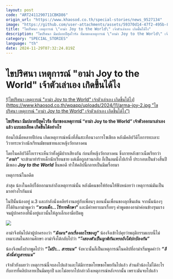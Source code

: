 ```yaml
---
layout: post
code: "ART2411290711CBKD86"
origin_url: "https://www.khaosod.co.th/special-stories/news_9527134"
image: "https://github.com/user-attachments/assets/59370d14-47f2-495b-8347-0167c69b22c5"
title: "ไขปริศนา เหตุการณ์ \"อาม่า Joy to the World\" เจ้าตัวเล่าเอง เกิดขึ้นได้ไง"
description: "ไขปริศนา มีมปลายปีสุดไวรัล ที่มาของเหตุการณ์ \"อาม่า Joy to the World\" เจ้าตัวออกมาเล่าเองแล้ว แบบละเอียด เกิดขึ้นได้อย่างไร"
category: "SPECIAL_STORIES"
language: "th"
date: 2024-11-29T07:32:24.819Z
---
```


# ไขปริศนา เหตุการณ์ "อาม่า Joy to the World" เจ้าตัวเล่าเอง เกิดขึ้นได้ไง

[![ไขปริศนา เหตุการณ์ "อาม่า Joy to the World" เจ้าตัวเล่าเอง เกิดขึ้นได้ไง](https://www.khaosod.co.th/wpapp/uploads/2024/11/arma-joy-2.jpg "ไขปริศนา เหตุการณ์ "อาม่า Joy to the World" เจ้าตัวเล่าเอง เกิดขึ้นได้ไง")](https://www.khaosod.co.th/wpapp/uploads/2024/11/arma-joy-2.jpg)

**ไขปริศนา มีมปลายปีสุดไวรัล ที่มาของเหตุการณ์ “อาม่า Joy to the World” เจ้าตัวออกมาเล่าเองแล้ว แบบละเอียด เกิดขึ้นได้อย่างไร**

ย้อนไปเมื่อหลายปีก่อน เกิดเหตุการณ์หนึ่งที่สั่นสะเทือนวงการโซเชียล หลังมีคลิปวิดีโอการทะเลาะวิวาทระหว่างนักเรียนมัธยมชายและหญิงวัยกลางคน

โดยในคลิปวิดีโอเราจะเห็นว่าทั้งคู่มีปากเสียงกัน ก่อนที่หญิงวัยกลางคน ซึ่งภายหลังชาวเน็ตเรียกว่า _**“อาม่า”**_ จะเข้ามาทำร้ายเด็กนักเรียนชาย แต่เมื่อถูกสวนกลับ ก็เป็นลมนั่งไปเก้าอี้ ประกอบเป็นช่วงสิ้นปี มีเพลง **_Joy to the World_** ขึ้นพอดี ทำให้คลิปนี้กลายเป็นมีมเรื่อยมา

เหตุการณ์ในอดีต

ล่าสุด น้องในคลิปได้ออกมาเล่าถึงเหตุการณ์นั้น หลังมีคนขอให้ย้อนให้ฟังหน่อยว่า เหตุการณ์มันเป็นมาอย่างไรกันแน่

ในปีนั้นน้องอยู่ ม.3 และกำลังนั่งเคลียร์งานอยู่กับเพื่อนๆ ตอนนั้นเพื่อนของลุกขึ้นเต้น จากนั้นน้องๆ ก็ได้ยินอาม่าพูดว่า **_“พวกเด็ก…ไร้การศึกษา”_** และมีคำหยาบมาเรื่อยๆ คำพูดของอาม่าค่อนข้างรุนแรงจนผู้ปกครองที่นั่งอยู่แถวนั้นให้ลูกเล็กเอามือปิดหู

[![](https://www.khaosod.co.th/wpapp/uploads/2024/11/cats-29-696x409.jpg)](https://www.khaosod.co.th/wpapp/uploads/2024/11/cats-29.jpg)

อาม่าจึงหันไปด่าผู้ปกครองว่า **_“มึงมาเ\*อกเรื่องอะไรของกู”_** น้องจึงเข้าไปคุยว่าพฤติกรรมแบบนี้ไม่เหมาะสมในสถานศึกษา อาม่าจึงโต้กลับไปว่า **_“-ึงสองตัวเป็นญาติกันเหรอถึงได้ปกป้องกัน”_**

น้องจึงพลั้งปากพูดไปว่า **_“ไม่ป้า… สาระแน”_** จังหวะนั้นก็เป็นเหตุการณ์ในคลิปที่อาม่าเริ่มพูดคำว่า _**“อีนังนี่ด่ากูสาระแน”**_

เจ้าตัวยังเผยว่า เหตุการณ์นี้จบลงไปแล้วและได้มีการขอโทษขอโพยกันไปแล้ว ส่วนตัวน้องไม่ได้อะไรกับการที่คลิปกลายเป็นมีมทุกปี และไม่อยากไปกล่าวถึงเหตุการณ์หลังจากนั้น เพราะมันจบไปแล้ว